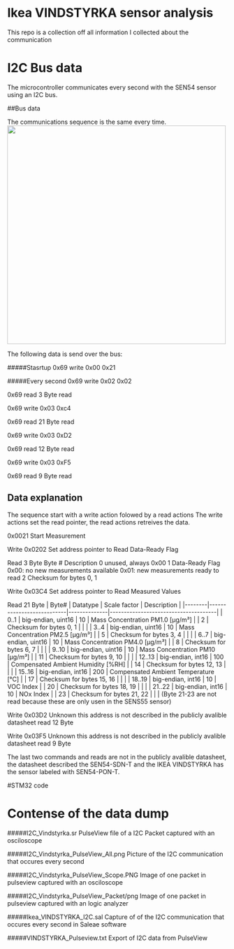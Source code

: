 # Ikea VINDSTYRKA sensor analysis

This repo is a collection off all information I collected about the communication 

# I2C Bus data

The microcontroller communicates every second with the SEN54 sensor using an I2C bus.

##Bus data

The communications sequence is the same every time. 
<img src="I2C_Vindstyrka_PulseView_All.PNGg" width="500px">

The following data is send over the bus:

#####Stasrtup
0x69 write
0x00
0x21

#####Every second
0x69 write 
0x02
0x02

0x69 read
3 Byte read

0x69 write 
0x03
0xc4

0x69 read
21 Byte read

0x69 write 
0x03
0xD2

0x69 read
12 Byte read

0x69 write
0x03
0xF5

0x69 read
9 Byte read

## Data explanation

The sequence start with a write action folowed by a read actions
The write actions set the read pointer, the read actions retreives the data.

0x0021
Start Measurement

Write 0x0202
Set address pointer to Read Data-Ready Flag 

Read 3 Byte
Byte # Description
0 unused, always 0x00
1 Data-Ready Flag
0x00: no new measurements available
0x01: new measurements ready to read
2 Checksum for bytes 0, 1

Write 0x03C4 
Set address pointer to Read Measured Values 

Read 21 Byte
| Byte#  | Datatype                  | Scale factor | Description                          |
|--------|---------------------------|--------------|--------------------------------------|
| 0..1   | big-endian, uint16        | 10           | Mass Concentration PM1.0 [μg/m³]      |
| 2      | Checksum for bytes 0, 1   |              |                                      |
| 3..4   | big-endian, uint16        | 10           | Mass Concentration PM2.5 [μg/m³]     |
| 5      | Checksum for bytes 3, 4   |              |                                      |
| 6..7   | big-endian, uint16        | 10           | Mass Concentration PM4.0 [μg/m³]     |
| 8      | Checksum for bytes 6, 7   |              |                                      |
| 9..10  | big-endian, uint16        | 10           | Mass Concentration PM10 [μg/m³]      |
| 11     | Checksum for bytes 9, 10  |              |                                      |
| 12..13 | big-endian, int16         | 100          | Compensated Ambient Humidity [%RH]   |
| 14     | Checksum for bytes 12, 13 |              |                                      |
| 15..16 | big-endian, int16         | 200          | Compensated Ambient Temperature [°C] |
| 17     | Checksum for bytes 15, 16 |              |                                      |
| 18..19 | big-endian, int16         | 10           | VOC Index                            |
| 20     | Checksum for bytes 18, 19 |              |                                      |
| 21..22 | big-endian, int16         | 10           | NOx Index                            |
| 23     | Checksum for bytes 21, 22 |              |                                      |
(Byte 21-23 are not read because these are only usen in the SENS55 sensor)

Write 0x03D2
Unknown this address is not described in the publicly avalible datasheet
read 12 Byte 

Write 0x03F5
Unknown this address is not described in the publicly avalible datasheet
read 9 Byte 

The last two commands and reads are not in the publicly avalible datasheet, the datasheet described the SEN54-SDN-T and the IKEA VINDSTYRKA has the sensor labeled with SEN54-PON-T.

#STM32 code

# Contense of the data dump
#####I2C_Vindstyrka.sr
PulseView file of a I2C Packet captured with an osciloscope

#####I2C_Vindstyrka_PulseView_All.png
Picture of the I2C communication that occures every second

#####I2C_Vindstyrka_PulseView_Scope.PNG
Image of one packet in pulseview captured with an osciloscope

#####I2C_Vindstyrka_PulseView_Packet/png
Image of one packet in pulseview captured with an logic analyzer

#####Ikea_VINDSTYRKA_I2C.sal
Capture of of the I2C communication that occures every second in Saleae software

#####VINDSTYRKA_Pulseview.txt
Export of I2C data from PulseView